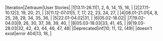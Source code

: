|Iteration|Zeitraum|User Stories|
|1|13.11-26.11|1, 2, 6, 14, 15, 16, |
|2|27.11-10.12|3, 19, 20, 21, |
|3|11.12-07.01|5, 7, 17, 22, 23, 24, 27, |
|4|08.01-21.01|4, 8, 25, 28, 29, 34, 35, 36, |
|5|22.01-04.02|31, |
|6|05.02-18.02||
|7|19.02-04.03|9, 26, 30, 37, 38, 39, 40, |
|8|05.03-18.03|33, 41, 45, |
|9|19.03-28.03|32, 42, 43, 44, 46, 47, 48|
|Deprecated|inf|10, 11, 12, (49)|
|doesn't exist|error 404|13, 18, |

